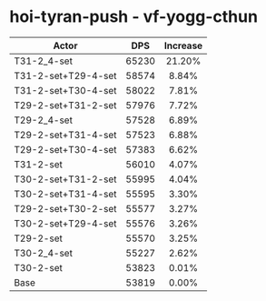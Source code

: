# hoi-tyran-push - vf-yogg-cthun
| Actor | DPS | Increase |
|---|:---:|:---:|
|T31-2_4-set|65230|21.20%|
|T31-2-set+T29-4-set|58574|8.84%|
|T31-2-set+T30-4-set|58022|7.81%|
|T29-2-set+T31-2-set|57976|7.72%|
|T29-2_4-set|57528|6.89%|
|T29-2-set+T31-4-set|57523|6.88%|
|T29-2-set+T30-4-set|57383|6.62%|
|T31-2-set|56010|4.07%|
|T30-2-set+T31-2-set|55995|4.04%|
|T30-2-set+T31-4-set|55595|3.30%|
|T29-2-set+T30-2-set|55577|3.27%|
|T30-2-set+T29-4-set|55576|3.26%|
|T29-2-set|55570|3.25%|
|T30-2_4-set|55227|2.62%|
|T30-2-set|53823|0.01%|
|Base|53819|0.00%|
